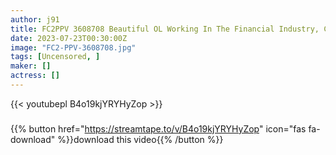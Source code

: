```yaml
---
author: j91
title: FC2PPV 3608708 Beautiful OL Working In The Financial Industry, Cabaret, No Customs Experience, No Experience Other Than A Boyfriend! It’s The First Time I’ve Had Sex With Someone Other Than My Favorite Person, The First Vaginal Cum Shot In My Life, And The First Complete Shoot! ! Personal Photography Individual Photography Original 369th Person [cen]
date: 2023-07-23T00:30:00Z
image: "FC2-PPV-3608708.jpg"
tags: [Uncensored, ]
maker: []
actress: []
---
```



{{< youtubepl B4o19kjYRYHyZop >}}
###

{{% button href="https://streamtape.to/v/B4o19kjYRYHyZop" icon="fas fa-download" %}}download this video{{% /button %}}

